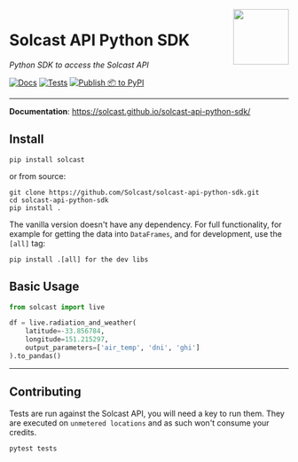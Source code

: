 <img src="https://github.com/Solcast/solcast-api-python-sdk/blob/main/docs/img/logo.png?raw=true" width="100" align="right">

# Solcast API Python SDK

<em>Python SDK to access the Solcast API</em>

[![Docs](https://github.com/Solcast/solcast-api-python-sdk/actions/workflows/docs.yml/badge.svg)](https://github.com/Solcast/solcast-api-python-sdk/actions/workflows/docs.yml) [![Tests](https://github.com/Solcast/solcast-api-python-sdk/actions/workflows/test.yml/badge.svg)](https://github.com/Solcast/solcast-api-python-sdk/actions/workflows/test.yml) [![Publish 📦 to PyPI](https://github.com/Solcast/solcast-api-python-sdk/actions/workflows/publish-to-pypi.yml/badge.svg)](https://github.com/Solcast/solcast-api-python-sdk/actions/workflows/publish-to-pypi.yml)

---

**Documentation**: <a href="https://solcast.github.io/solcast-api-python-sdk/" target="_blank">https://solcast.github.io/solcast-api-python-sdk/ </a>

## Install
```commandline
pip install solcast
```
or from source: 
```commandline
git clone https://github.com/Solcast/solcast-api-python-sdk.git
cd solcast-api-python-sdk
pip install .
```

The vanilla version doesn't have any dependency. For full functionality,
for example for getting the data into `DataFrames`, and for development, use the `[all]` tag: 
```commandline
pip install .[all] for the dev libs
```

## Basic Usage

```python
from solcast import live

df = live.radiation_and_weather(
    latitude=-33.856784,
    longitude=151.215297,
    output_parameters=['air_temp', 'dni', 'ghi']
).to_pandas()
```
---

## Contributing
Tests are run against the Solcast API, you will need a key to run them. 
They are executed on `unmetered locations` and as such won't consume your credits.

```commandline
pytest tests
```
